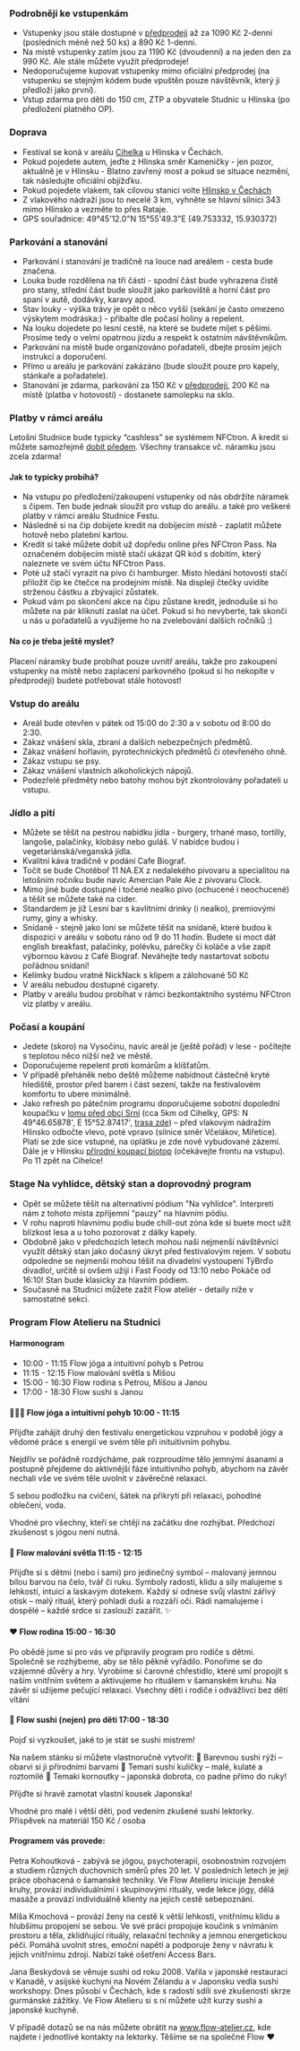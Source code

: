 ### Podrobněji ke vstupenkám

- Vstupenky jsou stále dostupné v [předprodeji](https://tickets.nfctron.com/event/eupathia/studnice-fest-2025) až za 1090 Kč 2-denní (posledních méně než 50 ks) a 890 Kč 1-denní.
- Na místě vstupenky zatím jsou za 1190 Kč (dvoudenní) a na jeden den za 990 Kč. Ale stále můžete využít předprodeje!
- Nedoporučujeme kupovat vstupenky mimo oficiální předprodej (na vstupenku se stejným kódem bude vpuštěn pouze návštěvník, který ji
  předloží jako první).
- Vstup zdarma pro děti do 150 cm, ZTP a obyvatele Studnic u Hlinska (po předložení platného OP).

### Doprava

- Festival se koná v areálu [Cihelka](https://maps.app.goo.gl/3u582mbjLMaMM3Uj6) u Hlinska v Čechách.
- Pokud pojedete autem, jeďte z Hlinska směr Kameničky - jen pozor, aktuálně je v Hlinsku - Blatno zavřený most a pokud se situace nezmění, tak následujte oficiální objížďku.
- Pokud pojedete vlakem, tak cílovou stanici
  volte [Hlinsko v Čechách](https://jizdnirady.idnes.cz/vlaky/spojeni/?f=&t=Hlinsko+v+%c4%8cech%c3%a1ch&fc=1&tc=100003&submit=false)
- Z vlakového nádraží jsou to necelé 3 km, vyhněte se hlavní silnici 343 mimo Hlinsko a vezměte to přes Rataje.
- GPS souřadnice: 49°45'12.0"N 15°55'49.3"E (49.753332, 15.930372)

### Parkování a stanování

- Parkování i stanování je tradičně na louce nad areálem - cesta bude značena.
- Louka bude rozdělena na tři části - spodní část bude vyhrazena čistě pro stany, střední část bude sloužit jako
  parkoviště a horní část pro spaní v autě, dodávky, karavy apod.
- Stav louky - výška trávy je opět o něco vyšší (sekání je často omezeno výskytem modráska:) - přibalte dle počasí holiny a repelent.
- Na louku dojedete po lesní cestě, na které se budete míjet s pěšími. Prosíme tedy o velmi opatrnou jízdu a respekt k
  ostatním návštěvníkům.
- Parkování na místě bude organizováno pořadateli, dbejte prosím jejich instrukcí a doporučení.
- Přímo u areálu je parkování zakázáno (bude sloužit pouze pro kapely, stánkaře a pořadatele).
- Stanování je zdarma, parkování za 150 Kč v [předprodeji](https://tickets.nfctron.com/event/eupathia/studnice-fest-2025), 200 Kč na místě (platba v hotovosti) - dostanete samolepku na sklo.

### Platby v rámci areálu

Letošní Studnice bude typicky “cashless” se systémem NFCtron. A kredit si můžete samozřejmě [dobít předem](https://pass.nfctron.com/event/eupathia/studnice-fest-2025/overview). Všechny transakce vč. náramku jsou zcela zdarma! 

#### Jak to typicky probíhá?

- Na vstupu po předložení/zakoupení vstupenky od nás obdržíte náramek s čipem. Ten bude jednak sloužit pro vstup do
  areálu.
  a také pro veškeré platby v rámci areálu Studnice Festu.
- Následně si na čip dobijete kredit na dobíjecím místě - zaplatit můžete hotově nebo platební kartou.
- Kredit si také můžete dobít už dopředu online přes NFCtron Pass. Na označeném dobíjecím místě stačí ukázat QR kód s
  dobitím, který naleznete ve svém účtu NFCtron Pass.
- Poté už stačí vyrazit na pivo či hamburger. Místo hledání hotovosti stačí přiložit čip ke čtečce na prodejním místě.
  Na displeji čtečky uvidíte strženou částku a zbývající zůstatek.
- Pokud vám po skončení akce na čipu zůstane kredit, jednoduše si ho můžete na pár kliknutí zaslat na účet. Pokud si ho nevyberte, tak skončí u nás u pořadatelů a využijeme ho na zvelebování dalších ročníků :)

#### Na co je třeba ještě myslet?

Placení náramky bude probíhat pouze uvnitř areálu, takže pro zakoupení vstupenky na místě nebo zaplacení parkovného (pokud si ho nekopíte v předprodeji)
budete potřebovat stále hotovost!

### Vstup do areálu

- Areál bude otevřen v pátek od 15:00 do 2:30 a v sobotu od 8:00 do 2:30.
- Zákaz vnášení skla, zbraní a dalších nebezpečných předmětů.
- Zákaz vnášení hořlavin, pyrotechnických předmětů či otevřeného ohně.
- Zákaz vstupu se psy.
- Zákaz vnášení vlastních alkoholických nápojů.
- Podezřelé předměty nebo batohy mohou být zkontrolovány pořadateli u vstupu.

### Jídlo a pití

- Můžete se těšit na pestrou nabídku jídla - burgery, trhané maso, tortilly, langoše, palačinky, klobásy
  nebo guláš. V nabídce budou i vegetariánská/veganská jídla.
- Kvalitní káva tradičně v podání Cafe Biograf.
- Točit se bude Chotěboř 11 NA.EX z nedalekého pivovaru a specialitou na letošním ročníku bude navíc Amercian Pale Ale z pivovaru Clock.
- Mimo jiné bude dostupné i točené nealko pivo (ochucené i neochucené) a těšit se můžete také na cider.
- Standardem je již Lesní bar s kavlitními drinky (i nealko), premiovými rumy, giny a whisky.
- Snídaně - stejně jako loni se můžete těšit na snídaně, které budou k dispozici v areálu v sobotu ráno od 9 do 11
  hodin. Budete si moct dát english breakfast, palačinky, polévku, párečky či koláče a vše zapít výbornou kávou z Café
  Biograf. Neváhejte tedy nastartovat sobotu pořádnou snídaní!
- Kelímky budou vratné NickNack s klipem a zálohované 50 Kč
- V areálu nebudou dostupné cigarety.
- Platby v areálu budou probíhat v rámci bezkontaktního systému NFCtron viz platby v areálu.
  
### Počasí a koupání

- Jedete (skoro) na Vysočinu, navíc areál je (ještě pořád) v lese - počítejte s teplotou něco nižší než ve
  městě.
- Doporučujeme repelent proti komárům a klíšťatům.
- V případě přeháněk nebo deště můžeme nabídnout částečně kryté hlediště, prostor před barem i část sezení, takže na
  festivalovém komfortu to ubere minimálně.
- Jako refresh po pátečním programu doporučujeme sobotní dopolední koupačku
  v [lomu před obcí Srní](https://mapy.cz/s/2Uq3I) (cca 5km od Cihelky,
  GPS: N 49°46.65878', E 15°52.87417', [trasa zde](https://mapy.cz/s/2Uq1U)) – před vlakovým nádražím Hlinsko odbočte
  vlevo, poté vpravo (silnice
  směr Včelákov, Miřetice). Platí se zde sice vstupné, na oplátku je zde nově vybudované zázemí. Dále je v Hlinsku
  [přírodní koupací biotop](https://www.sportovistehlinsko.cz/sportoviste/koupaci-biotop/) (očekávejte frontu na
  vstupu). Po 11 zpět na Cihelce!
### Stage Na vyhlídce, dětský stan a doprovodný program

- Opět se můžete těšit na alternativní pódium "Na vyhlídce". Interpreti nám z tohoto místa zpříjemní "pauzy" na hlavním
  pódiu.
- V rohu naproti hlavnímu podiu bude chill-out zóna kde si buete moct užít blízkost lesa a u toho pozorovat z dálky kapely.
- Obdobně jako v předchozích letech mohou naši nejmenší návštěvníci využít dětský stan jako dočasný úkryt před
  festivalovým rejem. V sobotu odpoledne se nejmenší mohou těšit na divadelní vystoupení TýBrďo divadlo!, určitě si ovšem užijí i Fast Foody od 13:10 nebo Pokáče od 16:10! Stan bude klasicky za
  hlavním pódiem.
- Současně na Studnici můžete zažít Flow ateliér - detaily níže v samostatné sekci.
    
### Program Flow Atelieru na Studnici
#### Harmonogram
- 10:00 - 11:15 Flow jóga a intuitivní pohyb s Petrou
- 11:15 - 12:15 Flow malování světla s Míšou
- 15:00 - 16:30 Flow rodina s Petrou, Míšou a Janou
- 17:00 - 18:30 Flow sushi s Janou

#### 🧘🏽‍♀️ Flow jóga a intuitivní pohyb 10:00 - 11:15
Přijďte zahájit druhý den festivalu energetickou vzpruhou v podobě jógy a vědomé práce s energií ve svém těle při inituitivním pohybu.

Nejdřív se pořádně rozdýcháme, pak rozproudíme tělo jemnými ásanami a postupně přejdeme do aktivnější fáze intuitivního pohyb, abychom na závěr nechali vše ve svém těle uvolnit v závěrečné relaxaci.

S sebou podložku na cvičení, šátek na přikrytí při relaxaci, pohodlné oblečení, voda.

Vhodné pro všechny, kteří se chtějí na začátku dne rozhýbat.
Předchozí zkušenost s jógou není nutná.

#### 🎨 Flow malování světla 11:15 - 12:15
Přijďte si s dětmi (nebo i sami) pro jedinečný symbol – malovaný jemnou bílou barvou na čelo, tvář či ruku.
Symboly radosti, klidu a síly malujeme s lehkostí, intuicí a laskavým dotekem.
Každý si odnese svůj vlastní zářivý otisk – malý rituál, který pohladí duši a rozzáří oči.
Rádi namalujeme i dospělé – každé srdce si zaslouží zazářit. ✨

#### ❤️ Flow rodina 15:00 - 16:30
Po obědě jsme si pro vás ve připravily program pro rodiče s dětmi.
Společně se rozhýbeme, aby se tělo pěkně vyřádilo. Ponoříme se do vzájemné důvěry a hry. Vyrobíme si čarovné chřestidlo, které umí propojit s naším vnitřním světem a aktivujeme ho rituálem v šamanském kruhu. 
Na závěr si užijeme pečující relaxaci.
Vsechny děti i rodiče i odvážlivci bez dětí vítáni 

#### 🍣 Flow sushi (nejen) pro děti 17:00 - 18:30
Pojď si vyzkoušet, jaké to je stát se sushi mistrem!

Na našem stánku si můžete vlastnoručně vytvořit:
🎨 Barevnou sushi rýži – obarvi si ji přírodními barvami
🍙 Temari sushi kuličky – malé, kulaté a roztomilé
🌸 Temaki kornoutky – japonská dobrota, co padne přímo do ruky!

Přijďte si hravě zamotat vlastní kousek Japonska!

Vhodné pro malé i větší děti, pod vedením zkušené sushi lektorky. 
Příspěvek na materiál 150 Kč / osoba

#### Programem vás provede:

Petra Kohoutková - zabývá se jógou, psychoterapií, osobnostním rozvojem a studiem různých duchovních směrů přes 20 let. V posledních letech je její práce obohacená o šamanské techniky. Ve Flow Atelieru iniciuje ženské kruhy, provází individuálními i skupinovými rituály, vede lekce jógy, dělá masáže a provází individuálně klienty na jejich cestě sebepoznání.

Míša Kmochová – provází ženy na cestě k větší lehkosti, vnitřnímu klidu a hlubšímu propojení se sebou. Ve své práci propojuje koučink s vnímáním prostoru a těla, zklidňující rituály, relaxační techniky a jemnou energetickou péči. Pomáhá uvolnit stres, emoční napětí a podporuje ženy v návratu k jejich vnitřnímu zdroji. Nabízí také ošetření Access Bars.

Jana Beskydová se věnuje sushi od roku 2008. Vařila v japonské restauraci v Kanadě, v asijské kuchyni na Novém Zélandu a v Japonsku vedla sushi workshopy. Dnes působí v Čechách, kde s radostí sdílí své zkušenosti skrze gurmánské zážitky. Ve Flow Atelieru si s ní můžete užít kurzy sushi a japonské kuchyně.

V případě dotazů se na nás můžete obrátit na www.flow-atelier.cz, kde najdete i jednotlivé kontakty na lektorky.
Těšíme se na společné Flow ❤️
